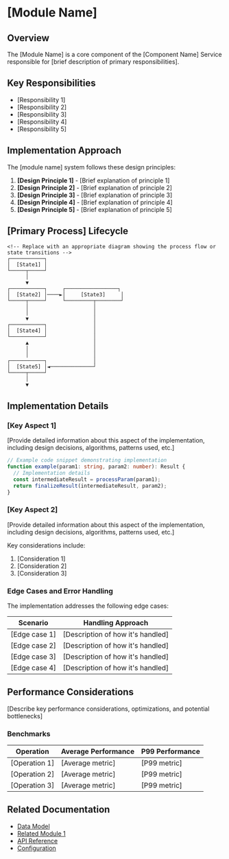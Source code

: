 # [Module Name]

## Overview

The [Module Name] is a core component of the [Component Name] Service responsible for [brief description of primary responsibilities]. <!-- Provide a concise description explaining the module's purpose and importance -->

## Key Responsibilities

<!-- List 4-6 key responsibilities of this module -->
* [Responsibility 1]
* [Responsibility 2]
* [Responsibility 3]
* [Responsibility 4]
* [Responsibility 5]

## Implementation Approach

The [module name] system follows these design principles:

<!-- List 4-6 key design principles with brief descriptions -->
1. **[Design Principle 1]** - [Brief explanation of principle 1]
2. **[Design Principle 2]** - [Brief explanation of principle 2] 
3. **[Design Principle 3]** - [Brief explanation of principle 3]
4. **[Design Principle 4]** - [Brief explanation of principle 4]
5. **[Design Principle 5]** - [Brief explanation of principle 5]

## [Primary Process] Lifecycle

```
<!-- Replace with an appropriate diagram showing the process flow or state transitions -->
┌───────────┐
│  [State1] │
└─────┬─────┘
      │
      ▼
┌───────────┐     ┌─────────────────┐
│  [State2] │────►│     [State3]     │
└─────┬─────┘     └─────────┬────────┘
      │                     │
      │                     │
      ▼                     │
┌───────────┐               │
│  [State4] │               │
└───────────┘               │
      ▲                     │
      │                     │
      │                     │
┌───────────┐               │
│  [State5] │◄──────────────┘
└─────┬─────┘
      │
      ▼
```

## Implementation Details

### [Key Aspect 1]

<!-- Detailed explanation of a key implementation aspect -->
[Provide detailed information about this aspect of the implementation, including design decisions, algorithms, patterns used, etc.]

```typescript
// Example code snippet demonstrating implementation
function example(param1: string, param2: number): Result {
  // Implementation details
  const intermediateResult = processParam(param1);
  return finalizeResult(intermediateResult, param2);
}
```

### [Key Aspect 2]

<!-- Detailed explanation of another key implementation aspect -->
[Provide detailed information about this aspect of the implementation, including design decisions, algorithms, patterns used, etc.]

Key considerations include:

1. [Consideration 1]
2. [Consideration 2]
3. [Consideration 3]

### Edge Cases and Error Handling

<!-- Describe how edge cases and errors are handled -->
The implementation addresses the following edge cases:

| Scenario | Handling Approach |
|----------|-------------------|
| [Edge case 1] | [Description of how it's handled] |
| [Edge case 2] | [Description of how it's handled] |
| [Edge case 3] | [Description of how it's handled] |
| [Edge case 4] | [Description of how it's handled] |

## Performance Considerations

<!-- Performance aspects of this implementation -->
[Describe key performance considerations, optimizations, and potential bottlenecks]

### Benchmarks

| Operation | Average Performance | P99 Performance |
|-----------|---------------------|----------------|
| [Operation 1] | [Average metric] | [P99 metric] |
| [Operation 2] | [Average metric] | [P99 metric] |
| [Operation 3] | [Average metric] | [P99 metric] |

## Related Documentation

<!-- Link to related documentation -->
* [Data Model](../data_model.md)
* [Related Module 1](./related_module1.md)
* [API Reference](../interfaces/api.md)
* [Configuration](../operations/configuration.md) 